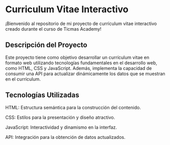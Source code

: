 # Curriculum Vitae Interactivo
¡Bienvenido al repositorio de mi proyecto de currículum vitae interactivo creado durante el curso de Ticmas Academy!

## Descripción del Proyecto
Este proyecto tiene como objetivo desarrollar un currículum vitae en formato web utilizando tecnologías fundamentales en el desarrollo web, como HTML, CSS y JavaScript. Además, implementa la capacidad de consumir una API para actualizar dinámicamente los datos que se muestran en el currículum.

## Tecnologías Utilizadas
HTML: Estructura semántica para la construcción del contenido.

CSS: Estilos para la presentación y diseño atractivo.

JavaScript: Interactividad y dinamismo en la interfaz.

API: Integración para la obtención de datos actualizados.
